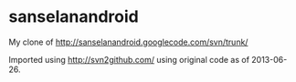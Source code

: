 sanselanandroid
==============================

My clone of http://sanselanandroid.googlecode.com/svn/trunk/

Imported using http://svn2github.com/ using original code as of 2013-06-26.
